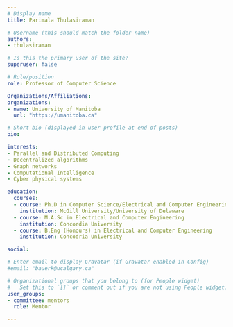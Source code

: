 ```yaml
---
# Display name
title: Parimala Thulasiraman

# Username (this should match the folder name)
authors:
- thulasiraman

# Is this the primary user of the site?
superuser: false

# Role/position
role: Professor of Computer Science

Organizations/Affiliations:
organizations:
- name: University of Manitoba
  url: "https://umanitoba.ca"

# Short bio (displayed in user profile at end of posts)
bio:

interests:
- Parallel and Distributed Computing
- Decentralized algorithms
- Graph networks
- Computational Intelligence
- Cyber physical systems

education:
  courses:
  - course: Ph.D in Computer Science/Electrical and Computer Engineering
    institution: McGill University/University of Delaware
  - course: M.A.Sc in Electrical and Computer Engineering
    institution: Concordia University
  - course: B.Eng (Honours) in Electrical and Computer Engineering
    institution: Concodria University

social:

# Enter email to display Gravatar (if Gravatar enabled in Config)
#email: "bauerk@ucalgary.ca"

# Organizational groups that you belong to (for People widget)
#   Set this to `[]` or comment out if you are not using People widget.
user_groups:
- committee: mentors
  role: Mentor

---
```

